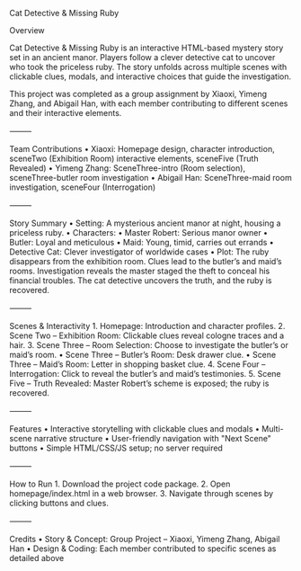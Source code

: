 Cat Detective & Missing Ruby

Overview

Cat Detective & Missing Ruby is an interactive HTML-based mystery story set in an ancient manor. Players follow a clever detective cat to uncover who took the priceless ruby. The story unfolds across multiple scenes with clickable clues, modals, and interactive choices that guide the investigation.

This project was completed as a group assignment by Xiaoxi, Yimeng Zhang, and Abigail Han, with each member contributing to different scenes and their interactive elements.

⸻

Team Contributions
	•	Xiaoxi: Homepage design, character introduction, sceneTwo (Exhibition Room) interactive elements, sceneFive (Truth Revealed)
	•	Yimeng Zhang: SceneThree-intro (Room selection), sceneThree-butler room investigation
	•	Abigail Han: SceneThree-maid room investigation, sceneFour (Interrogation)

⸻

Story Summary
	•	Setting: A mysterious ancient manor at night, housing a priceless ruby.
	•	Characters:
	•	Master Robert: Serious manor owner
	•	Butler: Loyal and meticulous
	•	Maid: Young, timid, carries out errands
	•	Detective Cat: Clever investigator of worldwide cases
	•	Plot: The ruby disappears from the exhibition room. Clues lead to the butler’s and maid’s rooms. Investigation reveals the master staged the theft to conceal his financial troubles. The cat detective uncovers the truth, and the ruby is recovered.

⸻

Scenes & Interactivity
	1.	Homepage: Introduction and character profiles.
	2.	Scene Two – Exhibition Room: Clickable clues reveal cologne traces and a hair.
	3.	Scene Three – Room Selection: Choose to investigate the butler’s or maid’s room.
	•	Scene Three – Butler’s Room: Desk drawer clue.
	•	Scene Three – Maid’s Room: Letter in shopping basket clue.
	4.	Scene Four – Interrogation: Click to reveal the butler’s and maid’s testimonies.
	5.	Scene Five – Truth Revealed: Master Robert’s scheme is exposed; the ruby is recovered.

⸻

Features
	•	Interactive storytelling with clickable clues and modals
	•	Multi-scene narrative structure
	•	User-friendly navigation with "Next Scene" buttons
	•	Simple HTML/CSS/JS setup; no server required

⸻

How to Run
	1.	Download the project code package.
	2.	Open homepage/index.html in a web browser.
	3.	Navigate through scenes by clicking buttons and clues.

⸻

Credits
	•	Story & Concept: Group Project – Xiaoxi, Yimeng Zhang, Abigail Han
	•	Design & Coding: Each member contributed to specific scenes as detailed above
